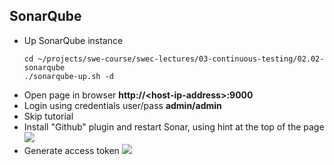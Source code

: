 
## SonarQube
* Up SonarQube instance
  ```
  cd ~/projects/swe-course/swec-lectures/03-continuous-testing/02.02-sonarqube
  ./sonarqube-up.sh -d
  ```
* Open page in browser **http://\<host-ip-address\>:9000**
* Login using credentials user/pass **admin/admin**
* Skip tutorial
* Install "Github" plugin and restart Sonar, using hint at the top of the page
  ![](https://github.com/swe-course/swec-lectures/raw/master/imgs/sonar-01.png)
* Generate access token
  ![](https://raw.githubusercontent.com/swe-course/swec-content/master/imgs/sonar-token.png)
